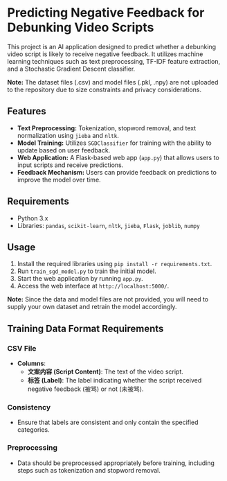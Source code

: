 # Predicting Negative Feedback for Debunking Video Scripts

This project is an AI application designed to predict whether a debunking video script is likely to receive negative feedback. It utilizes machine learning techniques such as text preprocessing, TF-IDF feature extraction, and a Stochastic Gradient Descent classifier.

**Note:** The dataset files (.csv) and model files (.pkl, .npy) are not uploaded to the repository due to size constraints and privacy considerations.

## Features

- **Text Preprocessing:** Tokenization, stopword removal, and text normalization using `jieba` and `nltk`.
- **Model Training:** Utilizes `SGDClassifier` for training with the ability to update based on user feedback.
- **Web Application:** A Flask-based web app (`app.py`) that allows users to input scripts and receive predictions.
- **Feedback Mechanism:** Users can provide feedback on predictions to improve the model over time.

## Requirements

- Python 3.x
- Libraries: `pandas`, `scikit-learn`, `nltk`, `jieba`, `Flask`, `joblib`, `numpy`

## Usage

1. Install the required libraries using `pip install -r requirements.txt`.
2. Run `train_sgd_model.py` to train the initial model.
3. Start the web application by running `app.py`.
4. Access the web interface at `http://localhost:5000/`.

**Note:** Since the data and model files are not provided, you will need to supply your own dataset and retrain the model accordingly.

## Training Data Format Requirements

### CSV File
- **Columns**:
  - **文案内容 (Script Content)**: The text of the video script.
  - **标签 (Label)**: The label indicating whether the script received negative feedback (被骂) or not (未被骂).

### Consistency
- Ensure that labels are consistent and only contain the specified categories.

### Preprocessing
- Data should be preprocessed appropriately before training, including steps such as tokenization and stopword removal.